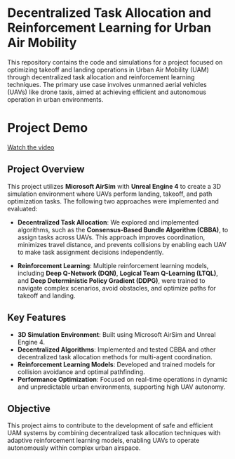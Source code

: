 # Decentralized Task Allocation and Reinforcement Learning for Urban Air Mobility

This repository contains the code and simulations for a project focused on optimizing takeoff and landing operations in Urban Air Mobility (UAM) through decentralized task allocation and reinforcement learning techniques. The primary use case involves unmanned aerial vehicles (UAVs) like drone taxis, aimed at achieving efficient and autonomous operation in urban environments.

# Project Demo
[Watch the video](demo.mp4)


## Project Overview

This project utilizes **Microsoft AirSim** with **Unreal Engine 4** to create a 3D simulation environment where UAVs perform landing, takeoff, and path optimization tasks. The following two approaches were implemented and evaluated:

- **Decentralized Task Allocation**: We explored and implemented algorithms, such as the **Consensus-Based Bundle Algorithm (CBBA)**, to assign tasks across UAVs. This approach improves coordination, minimizes travel distance, and prevents collisions by enabling each UAV to make task assignment decisions independently.

- **Reinforcement Learning**: Multiple reinforcement learning models, including **Deep Q-Network (DQN)**, **Logical Team Q-Learning (LTQL)**, and **Deep Deterministic Policy Gradient (DDPG)**, were trained to navigate complex scenarios, avoid obstacles, and optimize paths for takeoff and landing.

## Key Features

- **3D Simulation Environment**: Built using Microsoft AirSim and Unreal Engine 4.
- **Decentralized Algorithms**: Implemented and tested CBBA and other decentralized task allocation methods for multi-agent coordination.
- **Reinforcement Learning Models**: Developed and trained models for collision avoidance and optimal pathfinding.
- **Performance Optimization**: Focused on real-time operations in dynamic and unpredictable urban environments, supporting high UAV autonomy.

## Objective

This project aims to contribute to the development of safe and efficient UAM systems by combining decentralized task allocation techniques with adaptive reinforcement learning models, enabling UAVs to operate autonomously within complex urban airspace.
